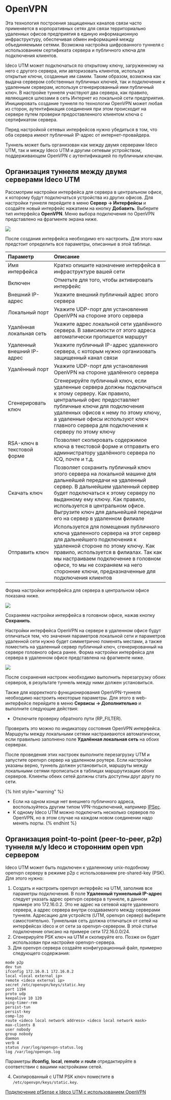 # OpenVPN

Эта технология построения защищенных каналов связи часто применяется в корпоративных сетях для связи территориально удаленных офисов предприятия в единую информационную инфраструктуру, обеспечивая обмен информацией между объединяемыми сетями. Возможна настройка шифрованного туннеля с использованием сертификата сервера и публичного ключа для подключения клиентов.

Ideco UTM может подключаться по открытому ключу, загруженному на него с другого сервера, или авторизовать клиентов, используя открытые ключи, созданные им самим. Таким образом, возможна как выдача сервером собственных публичных ключей, так и подключение к удаленным серверам, используя сгенерированный ими публичный ключ. В настройке туннеля участвуют два сервера, как правило, являющиеся шлюзами в сеть Интернет из локальной сети предприятия. Инициировать создание туннеля по технологии OpenVPN может любая из сторон, аутентификация соединения при этом происходит на сервере путем проверки предоставленного клиентом ключа с сертификатом сервера.

Перед настройкой сетевых интерфейсов нужно убедиться в том, что оба сервера имеют публичный IP-адрес от интернет-провайдера.

Туннель может быть организован как между двумя серверами Ideco UTM, так и между Ideco UTM и другим сетевым устройством, поддерживающем OpenVPN с аутентификацией по публичным ключам.

## Организация туннеля между двумя серверами Ideco UTM

Рассмотрим настройки интерфейса для сервера в центральном офисе, к которому будут подключаться устройства из других офисов. Для настройки туннеля перейдите в меню **Сервер -&gt; Интерфейсы** и создайте новый интерфейс нажатием на кнопку **Добавить**. Выберите тип интерфейса **OpenVPN**. Меню выбора подключения по OpenVPN представлено на фрагменте экрана ниже.

![](../../../.gitbook/assets/12025890.jpg)

После создания интерфейса необходимо его настроить. Для этого нам предстоит определить все параметры, описанные в этой таблице.

| Параметр  | Описание  |
| :--- | :--- |
| Имя интерфейса | Кратко опишите назначение интерфейса в инфраструктуре вашей сети |
| Включен |  Отметьте для того, чтобы активировать интерфейс |
| Внешний IP-адрес | Укажите внешний публичный адрес этого сервера |
| Локальный порт | Укажите UDP-порт для установления OpenVPN на стороне этого сервера |
| Удалённая локальная сеть | Укажите адрес локальной сети удалённого сервера. В зависимости от этого адреса автоматически пропишется маршрут |
| Удаленный внешний IP-адрес | Укажите публичный IP-адрес удаленного сервера, с которым нужно организовать защищенный канал связи |
| Удалённый порт | Укажите UDP-порт для установления OpenVPN на стороне удалённого сервера |
| Сгенерировать ключ | Сгенерируйте публичный ключ, если удаленные сервера должны подключаться к этому серверу. Как правило, центральный офис предоставляет публичные ключи для подключения удаленных офисов к нему по этому ключу, а удаленные офисы используют ключ главного сервера для подключения к серверу по этому ключу |
| RSA-ключ в текстовой форме | Позволяет скопировать содержимое ключа в текстовой форме и отправить его администратору удалённого сервера по ICQ, почте и т.д. |
| Скачать ключ | Позволяет сохранить публичный ключ этого сервера на локальной машине для дальнейшей передачи на удаленный сервер. В дальнейшем удаленный сервер будет подключаться к этому серверу по выданному ему ключу. Как правило, используется в центральном офисе. Выгрузите ключ для дальнейшей передачи его на сервер в удаленном филиале |
| Отправить ключ | Используется для помещения публичного ключа удаленного сервера на этот сервер для дальнейшего подключения к удаленной стороне по этому ключу. Как правило, используется в филиалах. Так как мы настраиваем подключение в головном офисе, то мы не сохраняем на него сторонние ключи, предназначенные для подключения клиентов |

Форма настройки интерфейса для сервера в центральном офисе показана ниже.

![](../../../.gitbook/assets/vpn-7-9-.png)

Сохраняем настройки интерфейса в головном офисе, нажав кнопку **Сохранить**.

Настройки интерфейса OpenVPN на сервере в удаленном офисе будут отличаться тем, что значения параметров локальной сети и параметров удаленной сети нужно будет симметрично поменять местами, а также поместить на удаленный сервер публичный ключ, сгенерированный на сервере головного офиса ранее. Форма настройки интерфейса для сервера в удаленном офисе представлена на фрагменте ниже.

![](../../../.gitbook/assets/5832803.png)

После сохранения настроек необходимо выполнить перезагрузку обоих серверов, в результате туннель между ними должен установиться.

Также для корректного функционирования OpenVPN-туннеля необходимо настроить некоторые параметры. Для этого в web-интерфейсе перейдите в меню **Сервисы** **-&gt; Дополнительно** и выполните следующие действия:

* Отключите проверку обратного пути \(RP\_FILTER\).

Проверить это можно по индикатору состояния OpenVPN интерфейса. Маршруты между локальными сетями настраиваются автоматически, если правильно заполнено поле **Удалённая локальная сеть** на обоих серверах.

После проведения этих настроек выполните перезагрузку UTM и запустите openvpn сервер на удаленном роутере. Если настройки указаны верно, туннель должен установиться, маршруты между локальными сетями прописаться в таблицах маршрутизации обоих серверов. Клиенты обеих сетей должны стать доступны друг другу по сети.

{% hint style="warning" %}
* Если на одном конце нет внешнего публичного адреса, воспользуйтесь другим типом VPN-подключений, например [IPSec](ipsec/). 
* К одному Ideco UTM можно подключить несколько серверов по OpenVPN, но в этом случае на каждом новом соединении надо менять порты.
{% endhint %}

## Организация point-to-point \(peer-to-peer, p2p\) туннеля м/у Ideco и сторонним open vpn сервером

Ideco UTM может быть подключен к удаленному unix-подобному openvpn серверу в режиме p2p с использованием pre-shared-key \(PSK\). Для этого нужно:

1. Создать и настроить openvpn интерфейс на UTM, заполнив все параметры подключения. В поле **Удаленный туннельный IP-адрес** следует указать адрес openvpn сервера в туннеле, в данном примере это 172.16.0.2. Это не адрес на сетевой карте удаленного сервера, а адрес сервера внутри создаваемого между серверами туннеля. Адресацию для устройств \(UTM, openvpn сервер\) выберите самостоятельно. Туннельная сеть должна отличаться от сетей на интерфейсах ideco и от сети за openvpn-сервером. В этой статье подключение описано на примере сети 172.16.0.0/24.
2. Сгенерируйте PSK ключ на UTM и скопируйте его. Позже он будет использован при настройке openvpn-сервера.
3. Для openvpn сервера создайте конфигурационный файл, примерно следующего содержания:

```text
mode p2p
dev tun
ifconfig 172.16.0.1 172.16.0.2
local <local external ip>
remote <ideco external ip>
secret /etc/openvpn/keys/static.key
port 1194
proto udp
keepalive 10 120
ping-timer-rem
persist-tun
persist-key
comp-lzo
route <ideco local network address> <ideco local network mask>
max-clients 8
user nobody
group nobody
daemon
verb 4
status /var/log/openvpn-status.log
log /var/log/openvpn.log
```

Параметры **ifconfig**, **local**, **remote** и **route** отредактируйте в соответствии с вашими настройками сетей.

4. Скопированный с UTM PSK ключ поместите в `/etc/openvpn/keys/static.key`.

[Подключение pfSense к Ideco UTM с использованием OpenVPN](podklyuchenie_pfsense_k_ideco_utm_s_ispolzovaniem_openvpn.md)

